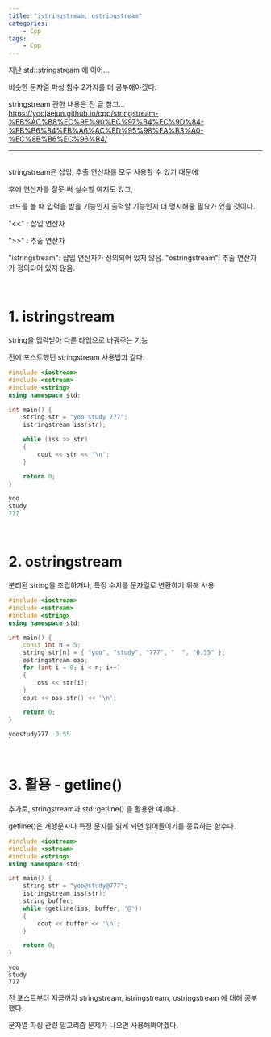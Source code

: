 ```yaml
---
title: "istringstream, ostringstream"
categories:
    - Cpp
tags:
    - Cpp
---
```

지난 std::stringstream 에 이어...

비슷한 문자열 파싱 함수 2가지를 더 공부해야겠다.

stringstream 관한 내용은 전 글 참고...
<br>
<https://yoojaejun.github.io/cpp/stringstream-%EB%AC%B8%EC%9E%90%EC%97%B4%EC%9D%84-%EB%B6%84%EB%A6%AC%ED%95%98%EA%B3%A0-%EC%8B%B6%EC%96%B4/>

---
<br>
stringstream은 삽입, 추출 연산자를 모두 사용할 수 있기 때문에

후에 연산자를 잘못 써 실수할 여지도 있고, 

코드를 볼 때 입력을 받을 기능인지 출력할 기능인지 더 명시해줄 필요가 있을 것이다.


"<<" : 삽입 연산자

">>" : 추출 연산자

"istringstream": 삽입 연산자가 정의되어 있지 않음.
"ostringstream": 추출 연산자가 정의되어 있지 않음.

<br>

# 1. istringstream

string을 입력받아 다른 타입으로 바꿔주는 기능

전에 포스트했던 stringstream 사용법과 같다.

```cpp
#include <iostream>
#include <sstream>
#include <string>
using namespace std;

int main() {
	string str = "yoo study 777";
	istringstream iss(str);

	while (iss >> str)
	{
		cout << str << '\n';
	}

	return 0;
}
```
```cpp
yoo
study
777
```

<br>

# 2. ostringstream

분리된 string을 조립하거나, 특정 수치를 문자열로 변환하기 위해 사용

```cpp
#include <iostream>
#include <sstream>
#include <string>
using namespace std;

int main() {
	const int n = 5;
	string str[n] = { "yoo", "study", "777", "  ", "0.55" };
	ostringstream oss;
	for (int i = 0; i < n; i++)
	{
		oss << str[i];
	}
	cout << oss.str() << '\n';

	return 0;
}
```
```cpp
yoostudy777  0.55
```

<br>

# 3. 활용 - getline()

추가로, stringstream과 std::getline() 을 활용한 예제다.

getline()은 개행문자나 특정 문자를 읽게 되면 읽어들이기를 종료하는 함수다.

```cpp
#include <iostream>
#include <sstream>
#include <string>
using namespace std;

int main() {
	string str = "yoo@study@777";
	istringstream iss(str);
	string buffer;
	while (getline(iss, buffer, '@'))
	{
		cout << buffer << '\n';
	}

	return 0;
}
```
```
yoo
study
777
```


전 포스트부터 지금까지 stringstream, istringstream, ostringstream 에 대해 공부했다.

문자열 파싱 관련 알고리즘 문제가 나오면 사용해봐야겠다.

